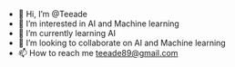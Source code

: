 - 👋 Hi, I’m @Teeade
- 👀 I’m interested in AI and Machine learning
- 🌱 I’m currently learning AI
- 💞️ I’m looking to collaborate on AI and Machine learning
- 📫 How to reach me teeade89@gmail.com

<!---
Teeade/Teeade is a ✨ special ✨ repository because its `README.md` (this file) appears on your GitHub profile.
You can click the Preview link to take a look at your changes.
--->
